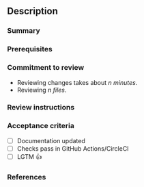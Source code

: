 ## Description

<!--
Link to Jira ticket with high-level description for the PR, what feature or fix is this PR delivering?
-->

### Summary

<!--
Summary of what has changed in this PR to deliver the feature or fix. Highlight
anything that is particularly important as a change so that it's in the
forefront of the reviewer's mind.
-->

### Prerequisites

<!--
Do I need any specific tools, applications, account access or configuration
to review and manually test this PR? Below are some examples, if specific
versions required, ensure this is specified:

  - `jq`
  - `docker`
  - `yarn`
  - `poetry`
  - `terraform >= 1.3.9`
  - `platform toolkit (./go)`
  - https://gist.github.com/username/link-to-some-config
  - Access to Auth0 production

Delete this section if necessary or specify "None".
-->

### Commitment to review

<!--
How much time and effort is required to review this PR? If this commitment is
large, can you break the PR up into smaller PRs?

Don't worry about accuracy, we're trying to give a rough estimate to reviewers
so that they can plan this in around their other work. Think about how long it
might take you to review a similar PR.
-->

  - Reviewing changes takes about _n minutes_.<!-- Rough estimate.  -->
  - Reviewing _n files_.<!-- The number of relevant files to review.  -->

### Review instructions

<!--
This should be a list of any manual tests to run, or links to the relevant
files to review. Picking key files to link to is important if there are a lot
of changes in formatting.

Keep in mind that if you are requesting reviews across multiple disciplines
(dev, platform, data), that you may need to put in links to documentation for
workstation setup or instructions on how to run the code to ensure
accessibility to everyone.

These should form the basis for building an acceptance criteria, think about
how to demonstrate that the changes contribute to the desired fix or feature
referenced in the Jira ticket/GitHub issue.

For example:

  - Ensure your workstation is set up as per the
    [Macbook Setup guide](https://xxx.atlassian.net/wiki/workstation-setup)
  - Ensure you have installed dependencies as per the
    [README.md](https://github.com/...#installing-dependencies)
  - Open the project in the VSCode devcontainer
  - AC1: `molecule test --all`
  - AC2: Ensure this file has changes in the container
    - `molecule login -h sles`
    - `grep "server" /etc/ntp.conf`
  - AC3: Review the changes to [README.md](https://github.com/...)
-->

### Acceptance criteria

<!--
A checklist that relates to how the changes will deliver the desired fix or
feature. This is evidence of you being aware of any acceptance criteria defined
in the ticket/issue, but also serves to help the reviewer focus on what is
important that is delivered by this PR.

A reviewer might have their own acceptance criteria as well with regards to
code quality or style, if you feel it is relevant or would like your reviewer
to consider this include this in the checklist.

Examples:

  - [ ] AC1: Molecule tests pass
  - [ ] AC2: NTP config is updated as expected
  - [ ] AC3: README has been updated to include the new NTP options
  - [ ] Tests pass in GitHub Actions/CircleCI
  - [ ] LGTM :+1:

The below are standard acceptance criteria that should be included in most
PRs, however feel free to delete items that are not relevant (eg. if there are
no changes to documentation required).
-->

  - [ ] Documentation updated <!-- A reminder to do this! -->
  - [ ] Checks pass in GitHub Actions/CircleCI <!-- Goes without saying! -->
  - [ ] LGTM :+1: <!-- Just because ;) -->

### References

<!--
Delete this section if it is not required.

Links to articles, wikis, Stack Overflow questions, etc. that are relevant and
support the changes being made in this PR.
-->
